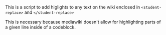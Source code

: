 This is a script to add higlights to any text on the wiki enclosed in `<student-replace>` and `</student-replace>`

This is necessary because mediawiki doesn't allow for highlighting parts of a given line inside of a codeblock.
